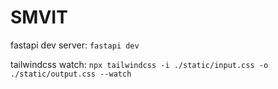 # SMVIT

fastapi dev server: `fastapi dev`

tailwindcss watch: `npx tailwindcss -i ./static/input.css -o ./static/output.css --watch`